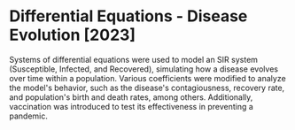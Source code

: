 # Differential Equations - Disease Evolution [2023]

Systems of differential equations were used to model an SIR system (Susceptible, Infected, and Recovered), simulating how a disease evolves over time within a population. Various coefficients were modified to analyze the model's behavior, such as the disease's contagiousness, recovery rate, and population's birth and death rates, among others. Additionally, vaccination was introduced to test its effectiveness in preventing a pandemic.
